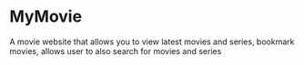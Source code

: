 # MyMovie
A movie website that allows you to view latest movies and series, bookmark movies, allows user to also search for movies and series
